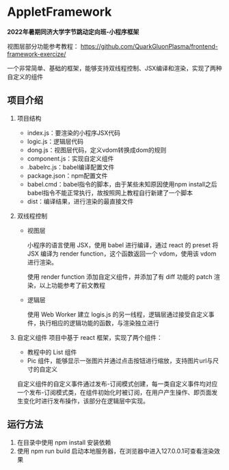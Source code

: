 # AppletFramework

**2022年暑期同济大学字节跳动定向班-小程序框架**

视图层部分功能参考教程：
https://github.com/QuarkGluonPlasma/frontend-framework-exercize/

一个非常简单、基础的框架，能够支持双线程控制、JSX编译和渲染，实现了两种自定义的组件

## 项目介绍

1. 项目结构

   + index.js：要渲染的小程序JSX代码
   + logic.js：逻辑层代码
   + dong.js：视图层代码，定义vdom转换成dom的规则
   + component.js：实现自定义组件
   + .babelrc.js：babel编译配置文件
   + package.json：npm配置文件
   + babel.cmd：babel指令的脚本，由于某些未知原因使用npm install之后babel指令不能正常执行，故按照网上教程自行新建了一个脚本
   + dist：编译结果，进行渲染的最直接文件

2. 双线程控制
   
   + 视图层
      
      小程序的语言使用 JSX，使用 babel 进行编译，通过 react 的 preset 将 JSX 编译为 render function，这个函数返回一个 vdom，使用该 vdom 进行渲染。

      使用 render function 添加自定义组件，并添加了有 diff 功能的 patch 渲染，以上功能参考了前文教程

   + 逻辑层

      使用 Web Worker 建立 logis.js 的另一线程，逻辑层通过接受自定义事件，执行相应的逻辑功能的函数，与渲染独立进行

3. 自定义组件
   项目中基于 react 框架，实现了两个组件：

   - 教程中的 List 组件
   - Pic 组件，能够显示一张图片并通过点击按钮进行缩放，支持图片url与尺寸的自定义

   自定义组件的自定义事件通过发布-订阅模式创建，每一类自定义事件均对应一个发布-订阅模式类，在组件初始化时被订阅，在用户产生操作、即页面发生变化时进行发布操作，该部分在逻辑层中实现。

## 运行方法

1. 在目录中使用 npm install 安装依赖
2. 使用 npm run build 启动本地服务器，在浏览器中进入127.0.0.1可查看渲染效果
